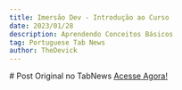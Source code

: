 ```yaml
---
title: Imersão Dev - Introdução ao Curso
date: 2023/01/28
description: Aprendendo Conceitos Básicos
tag: Portuguese Tab News
author: TheDevick 
---
```


 # Post Original no TabNews 
 [Acesse Agora!](https://www.tabnews.com.br/TheDevick/imersao-dev-introducao-ao-curso)
